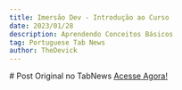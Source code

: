 ```yaml
---
title: Imersão Dev - Introdução ao Curso
date: 2023/01/28
description: Aprendendo Conceitos Básicos
tag: Portuguese Tab News
author: TheDevick 
---
```


 # Post Original no TabNews 
 [Acesse Agora!](https://www.tabnews.com.br/TheDevick/imersao-dev-introducao-ao-curso)
